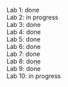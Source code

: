 Lab 1: done  
Lab 2: in progress  
Lab 3: done    
Lab 4: done  
Lab 5: done  
Lab 6: done  
Lab 7: done    
Lab 8: done    
Lab 9: done  
Lab 10: in progress   
